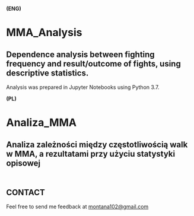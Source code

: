 **(ENG)**
# MMA_Analysis
## Dependence analysis between fighting frequency and result/outcome of fights, using descriptive statistics.

Analysis was prepared in Jupyter Notebooks using Python 3.7.

**(PL)**
# Analiza_MMA
## Analiza zależności między częstotliwością walk w MMA, a rezultatami przy użyciu statystyki opisowej</br></br>


## CONTACT

Feel free to send me feedback at montana102@gmail.com
